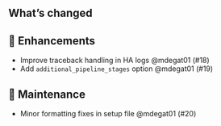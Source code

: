 ## What’s changed
## 🚀 Enhancements

- Improve traceback handling in HA logs @mdegat01 (#18)
- Add `additional_pipeline_stages` option @mdegat01 (#19)

## 🧰 Maintenance

- Minor formatting fixes in setup file @mdegat01 (#20)
